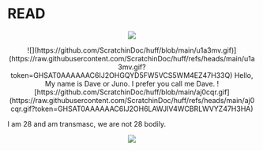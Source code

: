 # READ
<p align="center">
  <img src="https://file.garden/ZYeKwZ1Byy9B5AzI/3c6d812bd53d19b45202e5483380b97a.gif"/>
</p>
<p align="center">
  ![](https://github.com/ScratchinDoc/huff/blob/main/u1a3mv.gif)](https://raw.githubusercontent.com/ScratchinDoc/huff/refs/heads/main/u1a3mv.gif?token=GHSAT0AAAAAAC6IJ2OHGQYD5FW5VCS5WM4EZ47H33Q)
  Hello, My name is Dave or Juno. I prefer you call me Dave.
  ![https://github.com/ScratchinDoc/huff/blob/main/aj0cqr.gif](https://raw.githubusercontent.com/ScratchinDoc/huff/refs/heads/main/aj0cqr.gif?token=GHSAT0AAAAAAC6IJ2OH6LAWJIV4WCBRLWVYZ47H3HA)
</p>
<p>
   I am 28 and am transmasc, we are not 28 bodily.
</p>
<p align="center">
  <img src="[https://file.garden/ZYeKwZ1Byy9B5AzI/3c6d812bd53d19b45202e5483380b97a.gif](https://file.garden/ZYeKwZ1Byy9B5AzI/ezgif.com-resize.gif)"/>
</p>
